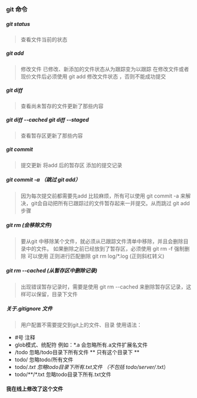 ### git 命令

##### git status

> 查看文件当前的状态


##### git add

> 修改文件 已修改、新添加的文件状态从为跟踪变为以跟踪
> 在修改文件或者现价文件后必须使用 git add 修改文件状态 ，否则不能成功提交

##### git diff
> 查看尚未暂存的文件更新了那些内容

##### git diff --cached  git diff --staged
>  查看暂存区更新了那些内容


##### git commit
 > 提交更新 将add 后的暂存区 添加的提交记录


##### git commit -a （跳过 git add）
> 因为每次提交前都需要先add 比较麻烦，所有可以使用 git commit -a 来解决，git会自动把所有已跟踪过的文件暂存起来一并提交。从而跳过 git add 步骤

##### git rm (会移除文件)
> 要从git 中移除某个文件，就必须从已跟踪文件清单中移除，并且会删除目录中的文件。
> 如果删除之前已经放到了暂存区，必须使用 git rm -f 强制删除
> 可以使用 正则进行匹配删除 git rm log/\*.log (正则斜杠转义)

##### git rm --cached (从暂存区中删除记录)
> 出现错误暂存记录时，需要是使用 git rm --cached 来删除暂存区记录，这样可以保留，目录下文件


##### 关于.gitignore 文件

> 用户配置不需要提交到git上的文件、目录
> 使用语法：
 * #号  注释
 *  glob模式、统配符  例如：*.a 会忽略所有.a文件扩展名文件
 * /todo 忽略/todo目录下所有文件 ** 只有这个目录下 **
 * todo/ 忽略todo/所有文件
 * todo/*.txt 忽略todo目录下所有.txt文件 （不包括 todo/server/*.txt）
 * todo/**/*.txt 忽略todo目录下所有.txt文件


 #### 我在线上修改了这个文件

